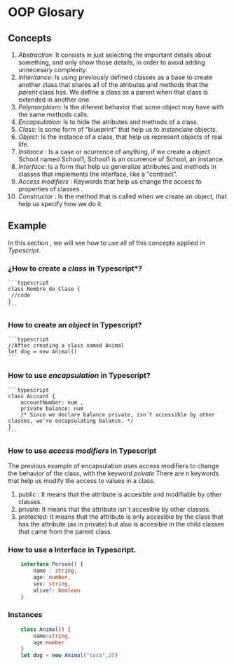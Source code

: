 # OOP Glosary 

## Concepts


1. *Abstraction*: It consists in just selecting the important details about something, and only show those details, in order to avoid adding unnecesary complexity.
2. *Inheritance*: Is using previously defined classes as a base to create another class that shares all of the atributes and methods that the _parent_ class has.
    We define a class as a parent when that class is extended in another one.
3. *Polymorphism*:  Is the diferent behavior that some object may have with the same methods calls.
4. *Encapsulation*: Is to hide the atributes and methods of a class. 
5. *Class*: Is some form of "blueprint" that help us to instanciate objects.
6. *Object*: Is the instance of a class, that help us represent objects of real life.
7. *Instance* : Is a case or ocurrence of anything, if we create a object School named School1, School1 is an ocurrence of School, an instance.
8. *Interface*: Is a form that help us generalize attributes and methods in classes that implements the interface, like a "contract".
9. *Access modifiers* : Keywords that help us  change the access to properties of classes . 
10. *Constructor* : Is the method that is called when we create an object, that help us specify how we do it.

## Example  
In this section , we will see how to use all of this concepts applied in *Typescript.*

### ¿How to create a *class* in Typescript*?
    ```typescript
    class Nombre_de_Clase {
     //code   
    }
    ```
### How to create an *object* in Typescript? 
    ```typescript
    //After creating a class named Animal
    let dog = new Animal()
    ```
### How to use *encapsulation* in Typescript? 
    ```typescript
    class Account {
        accountNumber: num , 
        private balance: num
        /* Since we declare balance private, isn´t accessible by other classes, we're encapsulating balance. */
    }
    ```
### How to use *access modifiers* in Typescript
The previous example of encapsulation uses access modifiers to change the behavior of the class, with the keyword
_private_
There are n keywords that help us modify the access to values in a class. 
1. public : It means that the attribute is accesible and modifiable by other classes.
2. private: It means that the attribute isn´t accesible by other classes.
3. protected: It means that the attribute is only accesible by the class that has the attribute (as in private) but also is accesible in the child classes that came from the parent class.
### How to use a Interface in Typescript.
```typescript
    interface Person() {
        name : string,
        age: number,
        sex: string,
        alive?: boolean
    }
```
### Instances
```typescript
    class Animal() {
        name:string,
        age:number
    }
    let dog = new Animal("coco",25)
```




